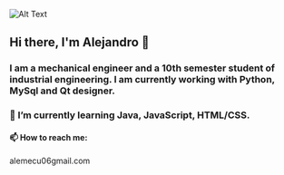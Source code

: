 ![Alt Text](https://media3.giphy.com/media/QGueEnoszk9QuAx7zg/giphy.gif?cid=790b761184de3f7013ffbba29a55568b8d3d841867df5013&rid=giphy.gif&ct=g)

## Hi there, I'm Alejandro 👋

### I am a mechanical engineer and a 10th semester student of industrial engineering. I am currently working with Python, MySql and Qt designer.
### 🌱 I’m currently learning Java, JavaScript, HTML/CSS.
#### 📫 How to reach me: 
alemecu06gmail.com

<!--
**Alej0MC/Alej0MC** is a ✨ _special_ ✨ repository because its `README.md` (this file) appears on your GitHub profile.

Here are some ideas to get you started:

- 🔭 I’m currently working on ...
- 🌱 I’m currently learning ...
- 👯 I’m looking to collaborate on ...
- 🤔 I’m looking for help with ...
- 💬 Ask me about ...
- 📫 How to reach me: ...
- 😄 Pronouns: ...
- ⚡ Fun fact: ...
-->
